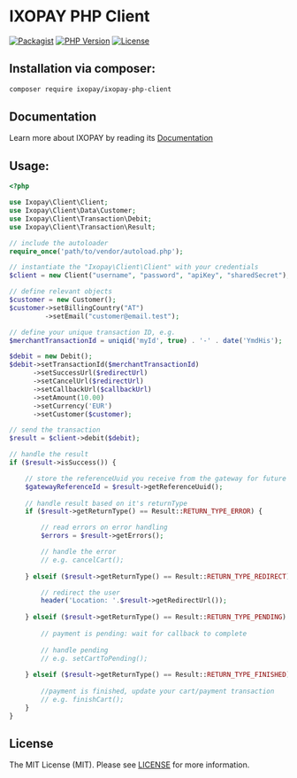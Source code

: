 IXOPAY PHP Client
==============

[![Packagist](https://img.shields.io/packagist/v/ixopay/ixopay-php-client.svg)](https://packagist.org/packages/ixopay/ixopay-php-client)
[![PHP Version](https://img.shields.io/packagist/php-v/ixopay/ixopay-php-client.svg)](https://packagist.org/packages/ixopay/ixopay-php-client)
[![License](https://img.shields.io/github/license/ixopay/php-ixopay.svg)](LICENSE)

## Installation via composer:

```sh
composer require ixopay/ixopay-php-client
```

## Documentation

Learn more about IXOPAY by reading its [Documentation](https://gateway.ixopay.com/documentation)

## Usage:

```php
<?php

use Ixopay\Client\Client;
use Ixopay\Client\Data\Customer;
use Ixopay\Client\Transaction\Debit;
use Ixopay\Client\Transaction\Result;

// include the autoloader
require_once('path/to/vendor/autoload.php');

// instantiate the "Ixopay\Client\Client" with your credentials
$client = new Client("username", "password", "apiKey", "sharedSecret");

// define relevant objects
$customer = new Customer();
$customer->setBillingCountry("AT")
         ->setEmail("customer@email.test");

// define your unique transaction ID, e.g. 
$merchantTransactionId = uniqid('myId', true) . '-' . date('YmdHis');

$debit = new Debit();
$debit->setTransactionId($merchantTransactionId)
	  ->setSuccessUrl($redirectUrl)
	  ->setCancelUrl($redirectUrl)
	  ->setCallbackUrl($callbackUrl)
	  ->setAmount(10.00)
	  ->setCurrency('EUR')
	  ->setCustomer($customer);

// send the transaction
$result = $client->debit($debit);

// handle the result
if ($result->isSuccess()) {

    // store the referenceUuid you receive from the gateway for future references
    $gatewayReferenceId = $result->getReferenceUuid(); 
	
    // handle result based on it's returnType    
    if ($result->getReturnType() == Result::RETURN_TYPE_ERROR) {

        // read errors on error handling
        $errors = $result->getErrors();

        // handle the error
        // e.g. cancelCart();
    
    } elseif ($result->getReturnType() == Result::RETURN_TYPE_REDIRECT) {

        // redirect the user
        header('Location: '.$result->getRedirectUrl());
        
    } elseif ($result->getReturnType() == Result::RETURN_TYPE_PENDING) {
        
        // payment is pending: wait for callback to complete
    
        // handle pending
        // e.g. setCartToPending();
    
    } elseif ($result->getReturnType() == Result::RETURN_TYPE_FINISHED) {
        
        //payment is finished, update your cart/payment transaction
        // e.g. finishCart();
    }
}
```

## License

The MIT License (MIT). Please see [LICENSE](LICENSE) for more information.
